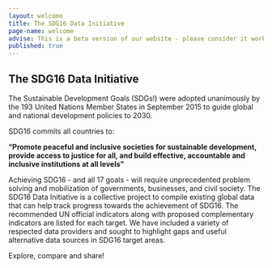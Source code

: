 ```yaml
---
layout: welcome
title: The SDG16 Data Initiative
page-name: welcome
advise: This is a beta version of our website - please consider it work in progress!
published: true
---
```

## The SDG16 Data Initiative

The Sustainable Development Goals (SDGs!) were adopted unanimously by the 193 United Nations Member States in September 2015 to guide global and national development policies to 2030.

SDG16 commits all countries to:

**“Promote peaceful and inclusive societies for sustainable development, provide access to justice for all, and build effective, accountable and inclusive institutions at all levels”**

Achieving SDG16 - and all 17 goals - will require unprecedented problem solving and mobilization of governments, businesses, and civil society. The SDG16 Data Initiative is a collective project to compile existing global data that can help track progress towards the achievement of SDG16. The recommended UN official indicators along with proposed complementary indicators are listed for each target. We have included a variety of respected data providers and sought to highlight gaps and useful alternative data sources in SDG16 target areas.

Explore, compare and share!
